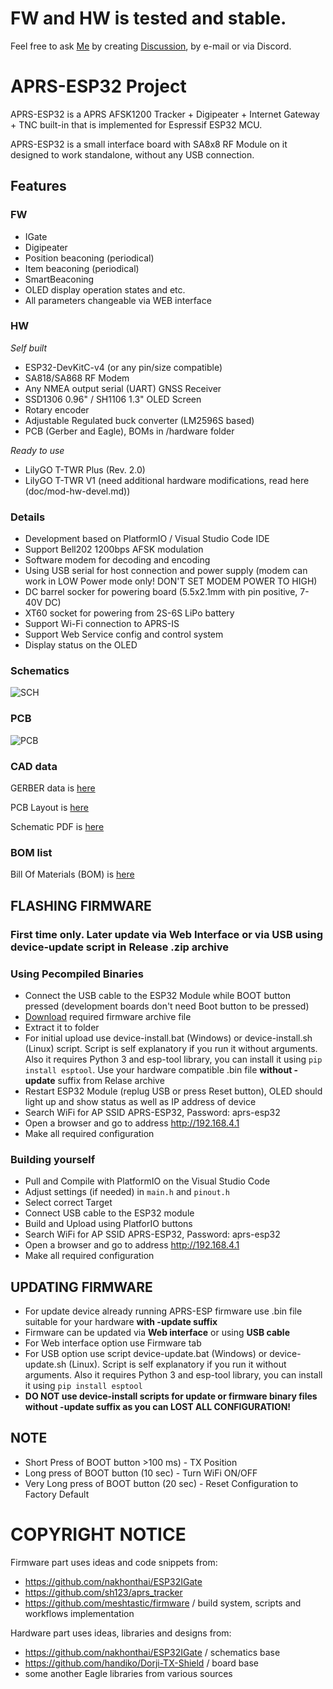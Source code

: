 # FW and HW is tested and stable.

Feel free to ask [Me](https://github.com/erstec) by creating [Discussion](https://github.com/erstec/APRS-ESP/discussions/new), by e-mail or via Discord.

# APRS-ESP32 Project

APRS-ESP32 is a APRS AFSK1200 Tracker + Digipeater + Internet Gateway + TNC built-in that is implemented for Espressif ESP32 MCU.

APRS-ESP32 is a small interface board with SA8x8 RF Module on it designed to work standalone, without any USB connection.

## Features
### FW
- IGate
- Digipeater
- Position beaconing (periodical)
- Item beaconing (periodical)
- SmartBeaconing
- OLED display operation states and etc.
- All parameters changeable via WEB interface

### HW
*Self built*
- ESP32-DevKitC-v4 (or any pin/size compatible)
- SA818/SA868 RF Modem
- Any NMEA output serial (UART) GNSS Receiver
- SSD1306 0.96" / SH1106 1.3" OLED Screen
- Rotary encoder
- Adjustable Regulated buck converter (LM2596S based)
- PCB (Gerber and Eagle), BOMs in /hardware folder

*Ready to use*
- LilyGO T-TWR Plus (Rev. 2.0)
- LilyGO T-TWR V1 (need additional hardware modifications, read here (doc/mod-hw-devel.md))

### Details
* Development based on PlatformIO / Visual Studio Code IDE
* Support Bell202 1200bps AFSK modulation
* Software modem for decoding and encoding
* Using USB serial for host connection and power supply (modem can work in LOW Power mode only! DON'T SET MODEM POWER TO HIGH)
* DC barrel socker for powering board (5.5x2.1mm with pin positive, 7-40V DC)
* XT60 socket for powering from 2S-6S LiPo battery
* Support Wi-Fi connection to APRS-IS
* Support Web Service config and control system
* Display status on the OLED

### Schematics

![SCH](doc/APRS-ESP32_SA8x8_Rev_D_Schematics.png)

### PCB

![PCB](doc/APRS-ESP32_SA8x8_Rev_D_PCB.png)

### CAD data
 
GERBER data is [here](hardware/GERBER/APRS-ESP32_SA8x8_V1.7_Rev_D_2022-10-27.zip)

PCB Layout is [here](hardware/APRS-ESP32_SA8x8_Rev_D_PCB.pdf)

Schematic PDF is [here](hardware/APRS-ESP32_SA8x8_Rev_D_Schematics.pdf)

### BOM list  

Bill Of Materials (BOM) is [here](hardware/APRS-ESP32_SA8x8_Rev_D_BOM.txt)

## FLASHING FIRMWARE
### First time only. Later update via Web Interface or via USB using device-update script in Release .zip archive

### Using Pecompiled Binaries
- Connect the USB cable to the ESP32 Module while BOOT button pressed (development boards don't need Boot button to be pressed)
- [Download](https://github.com/erstec/releases) required firmware archive file
- Extract it to folder
- For initial upload use device-install.bat (Windows) or device-install.sh (Linux) script. Script is self explanatory if you run it without arguments. Also it requires Python 3 and esp-tool library, you can install it using `pip install esptool`. Use your hardware compatible .bin file **without -update** suffix from Relase archive
- Restart ESP32 Module (replug USB or press Reset button), OLED should light up and show status as well as IP address of device
- Search WiFi for AP SSID APRS-ESP32, Password: aprs-esp32
- Open a browser and go to address http://192.168.4.1
- Make all required configuration

### Building yourself
- Pull and Compile with PlatformIO on the Visual Studio Code
- Adjust settings (if needed) in `main.h` and `pinout.h`
- Select correct Target
- Connect USB cable to the ESP32 module
- Build and Upload using PlatforIO buttons
- Search WiFi for AP SSID APRS-ESP32, Password: aprs-esp32
- Open a browser and go to address http://192.168.4.1
- Make all required configuration

## UPDATING FIRMWARE
- For update device already running APRS-ESP firmware use .bin file suitable for your hardware **with -update suffix**
- Firmware can be updated via **Web interface** or using **USB cable**
- For Web interface option use Firmware tab
- For USB option use script device-update.bat (Windows) or device-update.sh (Linux). Script is self explanatory if you run it without arguments. Also it requires Python 3 and esp-tool library, you can install it using `pip install esptool`
- **DO NOT use device-install scripts for update or firmware binary files without -update suffix as you can LOST ALL CONFIGURATION!**


## NOTE
* Short Press of BOOT button >100 ms) - TX Position
* Long press of BOOT button (10 sec) - Turn WiFi ON/OFF
* Very Long press of BOOT button (20 sec) - Reset Configuration to Factory Default


# COPYRIGHT NOTICE
Firmware part uses ideas and code snippets from:
- https://github.com/nakhonthai/ESP32IGate
- https://github.com/sh123/aprs_tracker
- https://github.com/meshtastic/firmware / build system, scripts and workflows implementation

Hardware part uses ideas, libraries and designs from:
- https://github.com/nakhonthai/ESP32IGate / schematics base
- https://github.com/handiko/Dorji-TX-Shield / board base
- some another Eagle libraries from various sources
